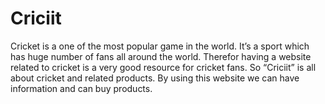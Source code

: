 # Criciit

Cricket is a one of the most popular game in the world. It’s a sport which has huge number of fans all around the world. Therefor having a website related to cricket is a very good resource for cricket fans. So “Criciit” is all about cricket and related products. By using this website we can have information and can buy products.
